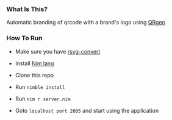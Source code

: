 ### What Is This?
Automatic branding of qrcode with a brand's logo using [QRgen](https://github.com/aruZeta/QRgen)

### How To Run

- Make sure you have [rsvg-convert](https://man.archlinux.org/man/rsvg-convert.1.en)

- Install [Nim lang](https://nim-lang.org/install.html)
- Clone this repo
- Run  `nimble install`
- Run `nim r server.nim`
- Goto `localhost port 2005` and start using the application